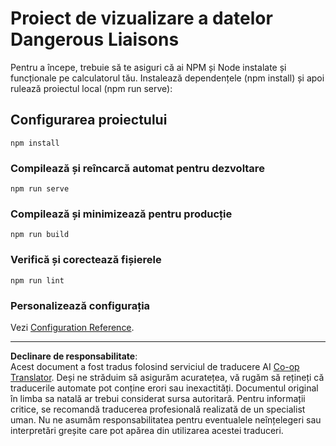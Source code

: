 <!--
CO_OP_TRANSLATOR_METADATA:
{
  "original_hash": "5c51a54dd89075a7a362890117b7ed9e",
  "translation_date": "2025-08-26T16:48:07+00:00",
  "source_file": "3-Data-Visualization/13-meaningful-visualizations/starter/README.md",
  "language_code": "ro"
}
-->
# Proiect de vizualizare a datelor Dangerous Liaisons

Pentru a începe, trebuie să te asiguri că ai NPM și Node instalate și funcționale pe calculatorul tău. Instalează dependențele (npm install) și apoi rulează proiectul local (npm run serve):

## Configurarea proiectului
```
npm install
```

### Compilează și reîncarcă automat pentru dezvoltare
```
npm run serve
```

### Compilează și minimizează pentru producție
```
npm run build
```

### Verifică și corectează fișierele
```
npm run lint
```

### Personalizează configurația
Vezi [Configuration Reference](https://cli.vuejs.org/config/).

---

**Declinare de responsabilitate**:  
Acest document a fost tradus folosind serviciul de traducere AI [Co-op Translator](https://github.com/Azure/co-op-translator). Deși ne străduim să asigurăm acuratețea, vă rugăm să rețineți că traducerile automate pot conține erori sau inexactități. Documentul original în limba sa natală ar trebui considerat sursa autoritară. Pentru informații critice, se recomandă traducerea profesională realizată de un specialist uman. Nu ne asumăm responsabilitatea pentru eventualele neînțelegeri sau interpretări greșite care pot apărea din utilizarea acestei traduceri.